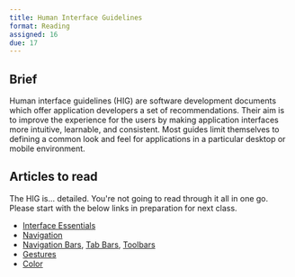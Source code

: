 ```yaml
---
title: Human Interface Guidelines
format: Reading
assigned: 16
due: 17
---
```


Brief
-----

Human interface guidelines (HIG) are software development documents which offer application developers a set of recommendations. Their aim is to improve the experience for the users by making application interfaces more intuitive, learnable, and consistent. Most guides limit themselves to defining a common look and feel for applications in a particular desktop or mobile environment.


Articles to read
----------------

The HIG is... detailed. You're not going to read through it all in one go. Please start with the below links in preparation for next class.

- [Interface Essentials](https://developer.apple.com/design/human-interface-guidelines/ios/overview/interface-essentials/)
- [Navigation](https://developer.apple.com/design/human-interface-guidelines/ios/app-architecture/navigation/)
- [Navigation Bars][], [Tab Bars][], [Toolbars][]
- [Gestures](https://developer.apple.com/design/human-interface-guidelines/ios/user-interaction/gestures/)
- [Color](https://developer.apple.com/design/human-interface-guidelines/ios/visual-design/color/)

[Navigation Bars]: https://developer.apple.com/design/human-interface-guidelines/ios/bars/navigation-bars/
[Tab Bars]: https://developer.apple.com/design/human-interface-guidelines/ios/bars/tab-bars/
[Toolbars]: https://developer.apple.com/design/human-interface-guidelines/ios/bars/toolbars/
